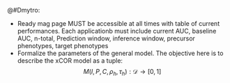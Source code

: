 @#Dmytro:

+ Ready mag page MUST be accessible at all times with table of current performances. Each applicationb must include current AUC, baseline AUC, n-total, Prediction window, inference window, precursor phenotypes, target phenotypes
+ Formalize the parameters of the general model. The objective here is to describe the xCOR model as a tuple: 
$$  M(I,P,C,\rho_h,\tau_h): \mathcal{D} \rightarrow [0,1]  $$

